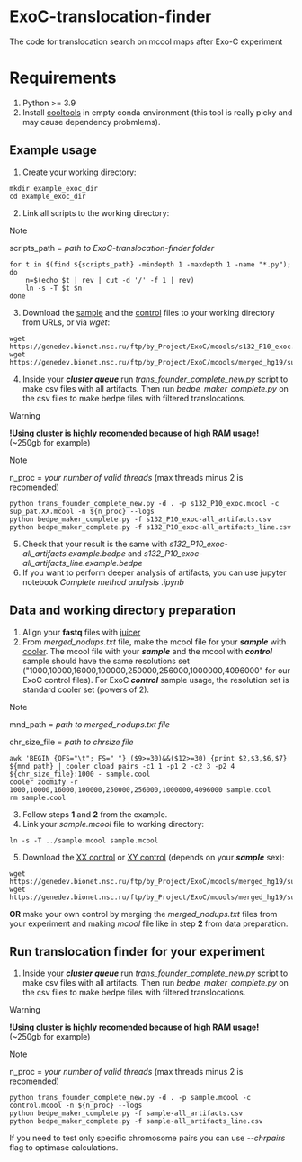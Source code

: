 # ExoC-translocation-finder
The code for translocation search on mcool maps after Exo-C experiment

# Requirements
1. Python >= 3.9
2. Install [cooltools](https://github.com/open2c/cooltools) in empty conda environment (this tool is really picky and may cause dependency probmlems).

## Example usage
1. Create your working directory:

```
mkdir example_exoc_dir
cd example_exoc_dir
```

2. Link all scripts to the working directory:
> [!NOTE]
> scripts_path = _path to ExoC-translocation-finder folder_

```
for t in $(find ${scripts_path} -mindepth 1 -maxdepth 1 -name "*.py"); do 
	n=$(echo $t | rev | cut -d '/' -f 1 | rev) 
	ln -s -T $t $n
done
```

3. Download the [sample](https://genedev.bionet.nsc.ru/ftp/by_Project/ExoC/mcools/s132_P10_exoc.mcool) and the [control](https://genedev.bionet.nsc.ru/ftp/by_Project/ExoC/mcools/merged_hg19/sup_pat.XX.exoc.mcool) files to your working directory from URLs, or via _wget_:

```
wget https://genedev.bionet.nsc.ru/ftp/by_Project/ExoC/mcools/s132_P10_exoc.mcool
wget https://genedev.bionet.nsc.ru/ftp/by_Project/ExoC/mcools/merged_hg19/sup_pat.XX.exoc.mcool
```

4. Inside your ***cluster queue*** run _trans_founder_complete_new.py_ script to make csv files with all artifacts. Then run _bedpe_maker_complete.py_ on the csv files to make bedpe files with filtered translocations.

>[!WARNING]
>**!Using cluster is highly recomended because of high RAM usage!** (~250gb for example)

>[!NOTE]
>n_proc = _your number of valid threads_ (max threads minus 2 is recomended)

```
python trans_founder_complete_new.py -d . -p s132_P10_exoc.mcool -c sup_pat.XX.mcool -n ${n_proc} --logs
python bedpe_maker_complete.py -f s132_P10_exoc-all_artifacts.csv
python bedpe_maker_complete.py -f s132_P10_exoc-all_artifacts_line.csv
```

5. Check that your result is the same with _s132_P10_exoc-all_artifacts.example.bedpe_ and _s132_P10_exoc-all_artifacts_line.example.bedpe_
6. If you want to perform deeper analysis of artifacts, you can use jupyter notebook _Complete method analysis .ipynb_

## Data and working directory preparation
1. Align your **fastq** files with [juicer](https://github.com/aidenlab/juicer)
2. From *merged_nodups.txt* file, make the mcool file for your ***sample*** with [cooler](https://github.com/open2c/cooler).
	The mcool file with your ***sample*** and the mcool with ***control*** sample should have the same resolutions set ("1000,10000,16000,100000,250000,256000,1000000,4096000" for our ExoC control files).
	For ExoC ***control*** sample usage, the resolution set is standard cooler set (powers of 2).
>[!NOTE]
>mnd_path = _path to merged_nodups.txt file_
>
>chr_size_file = _path to chrsize file_

```
awk 'BEGIN {OFS="\t"; FS=" "} ($9>=30)&&($12>=30) {print $2,$3,$6,$7}' ${mnd_path} | cooler cload pairs -c1 1 -p1 2 -c2 3 -p2 4 ${chr_size_file}:1000 - sample.cool
cooler zoomify -r 1000,10000,16000,100000,250000,256000,1000000,4096000 sample.cool
rm sample.cool
```

3. Follow steps **1** and **2** from the example.
4. Link your _sample.mcool_ file to working directory:

```
ln -s -T ../sample.mcool sample.mcool
```

5. Download the [XX control](https://genedev.bionet.nsc.ru/ftp/by_Project/ExoC/mcools/merged_hg19/sup_pat.XX.exoc.mcool) or [XY control](https://genedev.bionet.nsc.ru/ftp/by_Project/ExoC/mcools/merged_hg19/sup_pat.XY.exoc.mcool) (depends on your ***sample*** sex):

```
wget https://genedev.bionet.nsc.ru/ftp/by_Project/ExoC/mcools/merged_hg19/sup_pat.XX.exoc.mcool
wget https://genedev.bionet.nsc.ru/ftp/by_Project/ExoC/mcools/merged_hg19/sup_pat.XY.exoc.mcool
```

**OR** make your own control by merging the *merged_nodups.txt* files from your experiment and making *mcool* file like in step **2** from data preparation.
## Run translocation finder for your experiment
1. Inside your ***cluster queue*** run _trans_founder_complete_new.py_ script to make csv files with all artifacts. Then run _bedpe_maker_complete.py_ on the csv files to make bedpe files with filtered translocations.
>[!WARNING]
>**!Using cluster is highly recomended because of high RAM usage!** (~250gb for example)

>[!NOTE]
>n_proc = _your number of valid threads_ (max threads minus 2 is recomended)

```
python trans_founder_complete_new.py -d . -p sample.mcool -c control.mcool -n ${n_proc} --logs
python bedpe_maker_complete.py -f sample-all_artifacts.csv
python bedpe_maker_complete.py -f sample-all_artifacts_line.csv
```

If you need to test only specific chromosome pairs you can use *--chrpairs* flag to optimase calculations.
